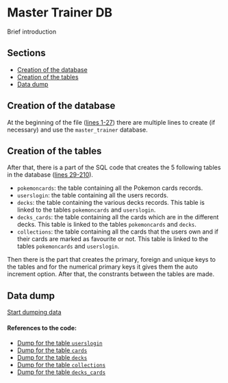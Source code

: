 # Master Trainer DB
Brief introduction


## Sections

+ [Creation of the database](#creation-of-the-database)
+ [Creation of the tables](#creation-of-the-tables)
+ [Data dump](#data-dump)


## Creation of the database

At the beginning of the file ([lines 1-27](./master_trainer.sql#L1)) there are multiple lines to create (if necessary) and use the `master_trainer` database.


## Creation of the tables

After that, there is a part of the SQL code that creates the 5 following tables in the database ([lines 29-210](./master_trainer.sql#L31)).

+ `pokemoncards`: the table containing all the Pokemon cards records.
+ `userslogin`: the table containing all the users records.
+ `decks`: the table containing the various decks records. This table is linked to the tables `pokemoncards` and `userslogin`.
+ `decks_cards`: the table containing all the cards which are in the different decks. This table is linked to the tables `pokemoncards` and `decks`.
+ `collections`: the table containing all the cards that the users own and if their cards are marked as favourite or not. This table is linked to the tables `pokemoncards` and `userslogin`.

Then there is the part that creates the primary, foreign and unique keys to the tables and for the numerical primary keys it gives them the auto increment option. After that, the constrants between the tables are made. 


## Data dump

[Start dumping data](./master_trainer.sql#L207)


#### References to the code:
+ [Dump for the table `userslogin`](./master_trainer.sql#L211)
+ [Dump for the table `cards`](./master_trainer.sql#L221)
+ [Dump for the table `decks`](./master_trainer.sql#L17707)
+ [Dump for the table `collections`](./master_trainer.sql#L17717)
+ [Dump for the table `decks_cards`](./master_trainer.sql#L17759)


<!-- Data dump -->
<!-- Insert introduction -->
<!-- Insert links to the code lines -->

